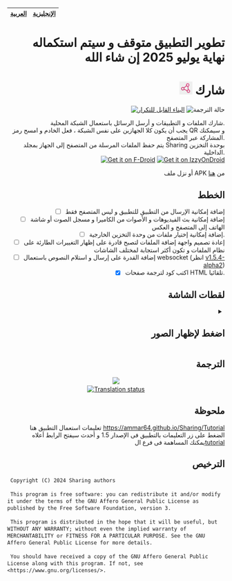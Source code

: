 <div align="right">
<div align="center">

| [العربية](https://github.com/Ammar64/Sharing/blob/master/README_ar.md) | [اﻹنجليزية](https://github.com/Ammar64/Sharing/blob/master/README.md) |
| - | - |

</div>

# تطوير التطبيق متوقف و سيتم استكماله نهاية يوليو 2025 إن شاء الله

# <img src="https://github.com/Ammar64/Sharing/blob/master/fastlane/metadata/android/en-US/images/icon.png" height="30px"/> شارك

[![البناء القابل للتكرار](https://github.com/Ammar64/Sharing/actions/workflows/rb-verify.yml/badge.svg)](https://github.com/Ammar64/Sharing/actions/workflows/rb-verify.yml/) ![حالة الترجمة](https://hosted.weblate.org/widget/sharing/-/ar/svg-badge.svg)

شارك الملفات و التطبيقات و أرسل الرسائل باستعمال الشبكة المحلية.  
يجب أن يكون كلا الجهازين على نفس الشبكة ، فعل الخادم و امسح رمز QR و سيمكنك المشاركة عبر المتصفح.  
يتم حفظ الملفات المرسلة من المتصفح إلى الجهاز بمجلد Sharing بوحدة التخزين الداخلية.  
[<img src="https://fdroid.gitlab.io/artwork/badge/get-it-on-ar.png"
     alt="Get it on F-Droid"
     height="80">](https://f-droid.org/ar/packages/com.ammar.sharing/) 
 [<img src="https://gitlab.com/IzzyOnDroid/repo/-/raw/master/assets/IzzyOnDroid.png"
alt="Get it on IzzyOnDroid"
height="80">](https://apt.izzysoft.de/fdroid/index/apk/com.ammar.sharing)

أو نزل ملف APK من [هنا](https://github.com/Ammar64/Sharing/releases/latest)


الخطط
-----------------
- [ ] إضافة إمكانية الإرسال من التطبيق للتطبيق و ليس المتصفح فقط
- [ ] إضافة إمكانية بث الفيديوهات و الأصوات من الكاميرا و مسجل الصوت أو شاشة الهاتف إلى المتصفح و العكس  
- [ ] إضافة إمكانية إختيار ملفات من وحدة التخزين الخارجية.
- [ ] إعادة تصميم واجهة إضافة الملفات لتصبح قادرة على إظهار التغييرات الطارئة على نظام الملفات و تكون أكثر استجابة لمختلف الشاشات
- [ ] إضافة القدرة على إرسال و استلام النصوص باستعمال websocket (انظر [v1.5.4-alpha2](https://github.com/Ammar64/Sharing/releases/tag/v1.5.4-alpha2))
- [x] اكتب كود لترجمة صفحات HTML تلقائيا.

لقطات الشاشة
-----------------
<details>
<summary><h2>اضغط لإظهار الصور</h2></summary>
<p align="center" class="scroll" >
     <img width="200px" src="https://github.com/Ammar64/Sharing/blob/master/fastlane/metadata/android/ar/images/phoneScreenshots/0.jpg" alt="App screen shot">
     &nbsp;&nbsp;&nbsp;
     <img width="200px" src="https://github.com/Ammar64/Sharing/blob/master/fastlane/metadata/android/ar/images/phoneScreenshots/1.jpg" alt="App screen shot">
     &nbsp;&nbsp;&nbsp;
     <img width="200px" src="https://github.com/Ammar64/Sharing/blob/master/fastlane/metadata/android/ar/images/phoneScreenshots/2.jpg" alt="App screen shot">
     &nbsp;&nbsp;&nbsp;
     <img width="200px" src="https://github.com/Ammar64/Sharing/blob/master/fastlane/metadata/android/ar/images/phoneScreenshots/3.jpg" alt="App screen shot">
     &nbsp;&nbsp;&nbsp;
     <img width="200px" src="https://github.com/Ammar64/Sharing/blob/master/fastlane/metadata/android/ar/images/phoneScreenshots/4.jpg" alt="App screen shot">
     &nbsp;&nbsp;&nbsp;
     <img width="200px" src="https://github.com/Ammar64/Sharing/blob/master/fastlane/metadata/android/ar/images/phoneScreenshots/5.jpg" alt="App screen shot">
     &nbsp;&nbsp;&nbsp;
     <img width="200px" src="https://github.com/Ammar64/Sharing/blob/master/fastlane/metadata/android/ar/images/phoneScreenshots/6.jpg" alt="App screen shot">
     &nbsp;&nbsp;&nbsp;
     <img width="200px" src="https://github.com/Ammar64/Sharing/blob/master/fastlane/metadata/android/en-US/images/phoneScreenshots/8.jpg" alt="App screen shot">
     &nbsp;&nbsp;&nbsp;
     <img width="500px" src="https://github.com/Ammar64/Sharing/blob/master/fastlane/metadata/android/ar/images/phoneScreenshots/7.png" alt="App screen shot">
     &nbsp;&nbsp;&nbsp;
     
</p>
</details>

الترجمة
----------------
<div align="center">
     
[![](https://hosted.weblate.org/widget/sharing/-/ar/287x66-black.png)](https://hosted.weblate.org/engage/sharing)  
[![Translation status](https://hosted.weblate.org/widget/sharing/multi-auto.svg)](https://hosted.weblate.org/engage/sharing)

</div>

ملحوظة
----------------
تعليمات استعمال التطبيق هنا https://ammar64.github.io/Sharing/Tutorial <br>
الضغط على زر التعليمات بالتطبيق فى الإصدار 1.5 و أحدث سيفتح الرابط أعلاه<br>
يمكنك المساهمة فى فرع ال[tutorial](https://github.com/Ammar64/Sharing/tree/tutorial)<br>

الترخيص
-------------

<div align="left">
     
```
 Copyright (C) 2024 Sharing authors

 This program is free software: you can redistribute it and/or modify it under the terms of the GNU Affero General Public License as published by the Free Software Foundation, version 3.

 This program is distributed in the hope that it will be useful, but WITHOUT ANY WARRANTY; without even the implied warranty of MERCHANTABILITY or FITNESS FOR A PARTICULAR PURPOSE. See the GNU Affero General Public License for more details.

 You should have received a copy of the GNU Affero General Public License along with this program. If not, see <https://www.gnu.org/licenses/>.
```

</div>
</div>
